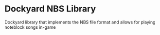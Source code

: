 # Dockyard NBS Library

Dockyard library that implements the NBS file format and allows for playing noteblock songs in-game